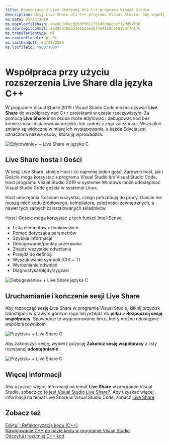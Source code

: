 ```yaml
---
title: Współpraca z Live Shareami dla C++ programu Visual Studio
description: Użyj Live Share dla C++ programu Visual Studio, aby współpracować i udostępniać kod w czasie rzeczywistym.
ms.date: 05/24/2019
ms.openlocfilehash: e6e983c6acb56dffd12756d8bbaccef32dd57f38
ms.sourcegitcommit: 8e285a766523e653aeeb34d412dc6f615ef7b17b
ms.translationtype: MT
ms.contentlocale: pl-PL
ms.lasthandoff: 03/21/2020
ms.locfileid: "80077800"
---
```

# <a name="collaborate-using-live-share-for-c"></a>Współpraca przy użyciu rozszerzenia Live Share dla języka C++

W programie Visual Studio 2019 i Visual Studio Code można używać **Live Share** do współpracy nad C++ projektami w czasie rzeczywistym. Za pomocą **Live Share** inna osoba może edytować i debugować kod bez konieczności instalowania projektu lub żadnej z jego zależności. Wszystkie zmiany są widoczne w miarę ich występowania, a każda Edycja jest oznaczona nazwą osoby, która ją wprowadziła.

![Edytowanie&#43; &#43; Live Share w języku C](../ide/media/live-share-edit-cpp.png "Live Share edytowanie wC++")

## <a name="live-share-host-and-guests"></a>Live Share hosta i Gości

W sesji Live Share istnieje Host i co najmniej jeden gość. Zarówno host, jak i Goście mogą korzystać z programu Visual Studio lub Visual Studio Code. Host programu Visual Studio 2019 w systemie Windows może udostępniać Visual Studio Code gościa w systemie Linux.

Host udostępnia Gościom wszystko, czego potrzebują do pracy. Goście nie muszą mieć kodu źródłowego, kompilatora, zależności zewnętrznych, a nawet tych samych zainstalowanych składników.

Host i Goście mogą korzystać z tych funkcji IntelliSense:

- Lista elementów członkowskich
- Pomoc dotycząca parametrów
- Szybkie informacje
- Debugowanie/punkty przerwania
- Znajdź wszystkie odwołania
- Przejdź do definicji
- Wyszukiwanie symboli (Ctrl + T)
- Wyróżnianie odwołań
- Diagnostyka/błędy/zygzaki

![Debugowanie&#43; &#43; Live Share języka C](../ide/media/live-share-debug-cpp.png "Live Share debugowanie wC++")

## <a name="start-and-end-a-live-share-session"></a>Uruchamianie i kończenie sesji Live Share

Aby rozpocząć sesję Live Share w programie Visual Studio, kliknij przycisk Udostępnij w prawym górnym rogu lub przejdź do **pliku** > **Rozpocznij sesję współpracy**. Spowoduje to wygenerowanie linku, który można udostępnić współpracownikom.

![Przycisk&#43; &#43; Live Share C](../ide/media/live-share-button-cpp.png "Przycisk Live Share")

Aby zakończyć sesję, wybierz pozycję **Zakończ sesję współpracy** z listy rozwijanej **udostępnianie** .

![Przycisk&#43; &#43; Live Share C](../ide/media/live-share-end-session-cpp.png "Przycisk Live Share")

## <a name="for-more-information"></a>Więcej informacji

Aby uzyskać więcej informacji na temat **Live Share** w programie Visual Studio, zobacz [co to jest Visual Studio Live Share?](/visualstudio/liveshare/). Aby uzyskać więcej informacji na temat Live Share w Visual Studio Code, zobacz [Live Share](https://marketplace.visualstudio.com/items?itemName=ms-vsliveshare.vsliveshare).

## <a name="see-also"></a>Zobacz też

[Edytuj i Refaktoryzacja kodu (C++)](writing-and-refactoring-code-cpp.md)</br>
[Nawigowanie C++ po bazie kodu w programie Visual Studio](navigate-code-cpp.md)</br>
[Odczytuj i rozumiej C++ kod](read-and-understand-code-cpp.md)</br>